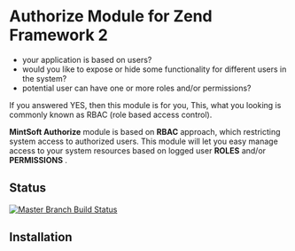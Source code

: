 # Authorize Module for Zend Framework 2

- your application is based on users?
- would you like to expose or hide some functionality for different users in the system?
- potential user can have one or more roles and/or permissions?

If you answered YES, then this module is for you, This, what you looking is commonly known as RBAC (role based access control).

**MintSoft Authorize** module is based on **RBAC** approach, which restricting system access to authorized users. This module will let you easy manage
access to your system resources based on logged user **ROLES** and/or **PERMISSIONS** .

## Status

[![Master Branch Build Status](https://travis-ci.org/sokool/authorize.svg?branch=master)](https://travis-ci.org/sokool/authorize)

## Installation